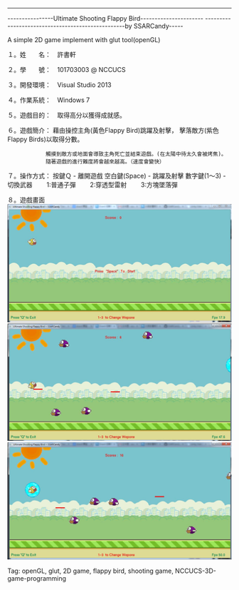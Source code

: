 -------------------------------------------------------------------
----------------Ultimate Shooting Flappy Bird----------------------
--------------------------------------------------by SSARCandy-----

A simple 2D game implement with glut tool(openGL)


１。姓　　名：　許書軒

２。學　　號：　101703003 @ NCCUCS

３。開發環境：　Visual Studio 2013 

４。作業系統：　Windows 7

５。遊戲目的：　取得高分以獲得成就感。

６。遊戲簡介：
                藉由操控主角(黃色Flappy Bird)跳躍及射擊，
                擊落敵方(紫色Flappy Birds)以取得分數。
	
                觸摸到敵方或地面會導致主角死亡並結束遊戲。(在太陽中待太久會被烤焦)。
                隨著遊戲的進行難度將會越來越高。（速度會變快）


７。操作方式：
                 按鍵Ｑ        - 離開遊戲
                 空白鍵(Space) - 跳躍及射擊
                 數字鍵(1～3)  - 切換武器
		　　1:普通子彈
		　　2:穿透型雷射
		　　3:方塊墜落彈

８。遊戲畫面
![img](demo/demo1.JPG)
![img](demo/demo3.JPG)
![img](demo/demo2.JPG)

Tag: openGL, glut, 2D game, flappy bird, shooting game, NCCUCS-3D-game-programming
